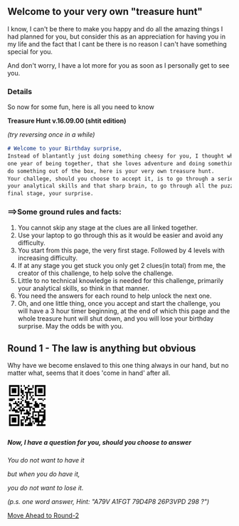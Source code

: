 ## Welcome to your very own "treasure hunt"

I know, I can't be there to make you happy and do all the amazing things I had planned for you, but consider this as an appreciation for having you in my life and the fact that I cant be there is no reason I can't have something special for you.

And don't worry, I have a lot more for you as soon as I personally get to see you.

### Details

So now for some fun, here is all you need to know

**Treasure Hunt v.16.09.00 (shtit edition)**

_(try reversing once in a while)_

```markdown
# Welcome to your Birthday surprise,
Instead of blantantly just doing something cheesy for you, I thought what do I know about my girl in the past
one year of being together, that she loves adventure and doing something fun, so in an attempt of trying to 
do something out of the box, here is your very own treasure hunt.
Your challege, should you choose to accept it, is to go through a series of challenges, requiring nothing but 
your analytical skills and that sharp brain, to go through all the puzzles and brain teasers to arrive at the 
final stage, your surprise.
```

### ==>Some ground rules and facts:
1. You cannot skip any stage at the clues are all linked together.
2. Use your laptop to go through this as it would be easier and avoid any difficulty.
3. You start from this page, the very first stage. Followed by 4 levels with increasing difficulty.
4. If at any stage you get stuck you only get 2 clues(in total) from me, the creator of this challenge, to help 
   solve the challenge.
5. Little to no technical knowledge is needed for this challenge, primarily your analytical skills, so think in 
   that manner.
6. You need the answers for each round to help unlock the next one.
7. Oh, and one little thing, once you accept and start the challenge, you will have a 3 hour timer beginning, at 
   the end of which this page and the whole treasure hunt will shut down, and you will lose your birthday
   surprise. May the odds be with you.

## Round 1 - The law is anything but obvious
Why have we become enslaved to this one thing always in our hand, but no matter what, seems that it does
'come in hand' after all.

![QR-code](https://raw.githubusercontent.com/mehulbhat/TreasureHunt/data/Untitled.jpg "You know what to do with me!")

##### Now, I have a question for you, should you choose to answer

_You do not want to have it_

_but when you do have it,_

_you do not want to lose it._

_(p.s. one word answer, Hint: "A79V   A1FGT   79D4P8   26P3VPD   298 ?")_

[Move Ahead to Round-2](https://drive.google.com/file/d/1ZLGuK1rrWcVlZYVwoBQyR1FCPZH0A46F/view?usp=sharing)


